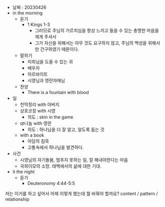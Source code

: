 - 날짜 : 20230426
- in the morning
	- 듣기
		- 1 Kings 1-3
			- 그러므로 주님의 가르치심을 항상 느끼고 들을 수 있는 총명한 마음을 제게 주셔서
			- 그가 자신을 위해서는 아무 것도 요구하지 않고, 주님의 백성을 위해서만 간구하였기 때문이다.			
	- 말하기
		- 미희님을 도울 수 있는 귀
		- 배우자
		- 아르바이트
		- 시영님과 영란자매님
	- 찬양
		- There is a fountain with blood
- 일
	- 천막정리 with 아버지
	- 상호코칭 with 시영
		- 의도 : skin in the game
	- qt나눔 with 영란
		- 의도 :  하나님을 더 잘 알고, 알도록 돕는 것
	- with a book
		- 아담의 침묵
		- 고통속에서 하나님을 발견하다.
- 사건
	- 시영님의 자기돌봄, 멈추지 못하는 일, 잘 해내야한다는 마음
	- 국희이모의 소망. 태백에서의 삶에 대한 기대.
- it the night
	- 듣기
		- Deuteronomy 4:44-5:5






저는 이거를 하고 싶어서 어제 이렇게 했는데 뭘 바꿔야 할까요?
content / pattern / relationship